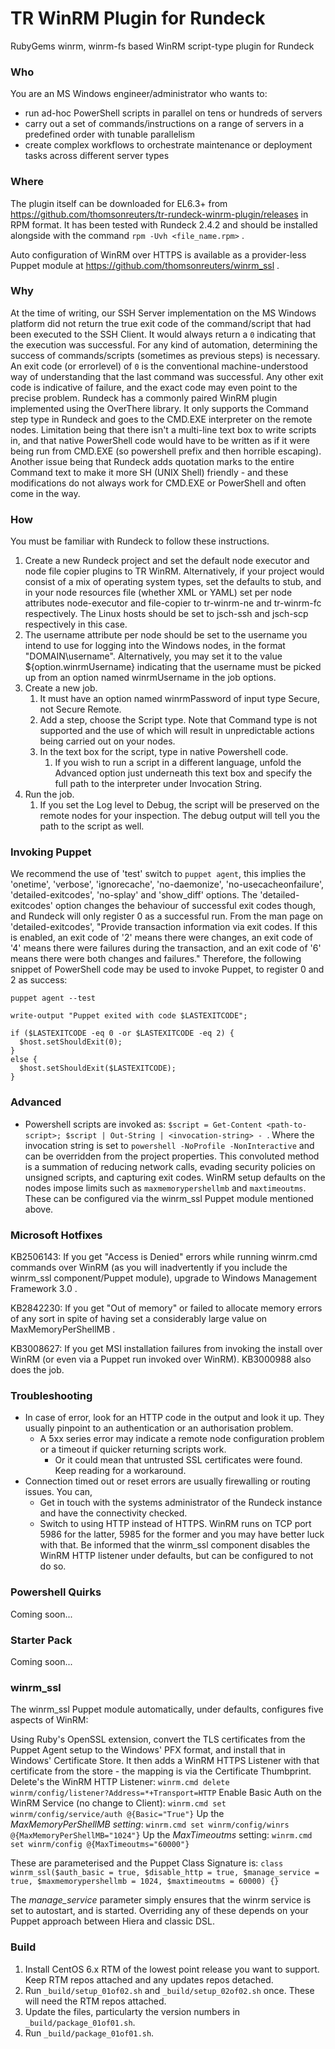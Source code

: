 # TR WinRM Plugin for Rundeck

RubyGems winrm, winrm-fs based WinRM script-type plugin for Rundeck

### Who

You are an MS Windows engineer/administrator who wants to:
* run ad-hoc PowerShell scripts in parallel on tens or hundreds of servers
* carry out a set of commands/instructions on a range of servers in a predefined order with tunable parallelism
* create complex workflows to orchestrate maintenance or deployment tasks across different server types

### Where

The plugin itself can be downloaded for EL6.3+ from https://github.com/thomsonreuters/tr-rundeck-winrm-plugin/releases in RPM format. It has been tested with Rundeck 2.4.2 and should be installed alongside with the command `rpm -Uvh <file_name.rpm>` .

Auto configuration of WinRM over HTTPS is available as a provider-less Puppet module at https://github.com/thomsonreuters/winrm_ssl .

### Why

At the time of writing, our SSH Server implementation on the MS Windows platform did not return the true exit code of the command/script that had been executed to the SSH Client. It would always return a `0` indicating that the execution was successful. For any kind of automation, determining the success of commands/scripts (sometimes as previous steps) is necessary. An exit code (or errorlevel) of `0` is the conventional machine-understood way of understanding that the last command was successful. Any other exit code is indicative of failure, and the exact code may even point to the precise problem.
Rundeck has a commonly paired WinRM plugin implemented using the OverThere library. It only supports the Command step type in Rundeck and goes to the CMD.EXE interpreter on the remote nodes. Limitation being that there isn't a multi-line text box to write scripts in, and that native PowerShell code would have to be written as if it were being run from CMD.EXE (so powershell prefix and then horrible escaping). Another issue being that Rundeck adds quotation marks to the entire Command text to make it more SH (UNIX Shell) friendly - and these modifications do not always work for CMD.EXE or PowerShell and often come in the way.

### How

You must be familiar with Rundeck to follow these instructions.

1. Create a new Rundeck project and set the default node executor and node file copier plugins to TR WinRM. Alternatively, if your project would consist of a mix of operating system types, set the defaults to stub, and in your node resources file (whether XML or YAML) set per node attributes node-executor and file-copier to tr-winrm-ne and tr-winrm-fc respectively. The Linux hosts should be set to jsch-ssh and jsch-scp respectively in this case.
1. The username attribute per node should be set to the username you intend to use for logging into the Windows nodes, in the format "DOMAIN\username". Alternatively, you may set it to the value ${option.winrmUsername} indicating that the username must be picked up from an option named winrmUsername in the job options.
1. Create a new job.
   1. It must have an option named winrmPassword of input type Secure, not Secure Remote.
   1. Add a step, choose the Script type. Note that Command type is not supported and the use of which will result in unpredictable actions being carried out on your nodes.
   1. In the text box for the script, type in native Powershell code.
      1. If you wish to run a script in a different language, unfold the Advanced option just underneath this text box and specify the full path to the interpreter under Invocation String.
1. Run the job.
   1. If you set the Log level to Debug, the script will be preserved on the remote nodes for your inspection. The debug output will tell you the path to the script as well.

### Invoking Puppet

We recommend the use of 'test' switch to `puppet agent`, this implies the 'onetime', 'verbose', 'ignorecache', 'no-daemonize', 'no-usecacheonfailure', 'detailed-exitcodes', 'no-splay' and 'show_diff' options. The 'detailed-exitcodes' option changes the behaviour of successful exit codes though, and Rundeck will only register 0 as a successful run. From the man page on 'detailed-exitcodes', "Provide transaction information via exit codes. If this is enabled, an exit code of '2' means there were changes, an exit code of '4' means there were failures during the transaction, and an exit code of '6' means there were both changes and failures." Therefore, the following snippet of PowerShell code may be used to invoke Puppet, to register 0 and 2 as success:

```
puppet agent --test

write-output "Puppet exited with code $LASTEXITCODE";

if ($LASTEXITCODE -eq 0 -or $LASTEXITCODE -eq 2) {
  $host.setShouldExit(0);
}
else {
  $host.setShouldExit($LASTEXITCODE);
}
```

### Advanced

* Powershell scripts are invoked as: `$script = Get-Content <path-to-script>; $script | Out-String | <invocation-string> - `. Where the invocation string is set to `powershell -NoProfile -NonInteractive` and can be overridden from the project properties. This convoluted method is a summation of reducing network calls, evading security policies on unsigned scripts, and capturing exit codes.
WinRM setup defaults on the nodes impose limits such as `maxmemorypershellmb` and `maxtimeoutms`. These can be configured via the winrm_ssl Puppet module mentioned above.

### Microsoft Hotfixes

KB2506143: If you get "Access is Denied" errors while running winrm.cmd commands over WinRM (as you will inadvertently if you include the winrm_ssl component/Puppet module), upgrade to Windows Management Framework 3.0 .

KB2842230: If you get "Out of memory" or failed to allocate memory errors of any sort in spite of having set a considerably large value on MaxMemoryPerShellMB .

KB3008627: If you get MSI installation failures from invoking the install over WinRM (or even via a Puppet run invoked over WinRM). KB3000988 also does the job.

### Troubleshooting

* In case of error, look for an HTTP code in the output and look it up. They usually pinpoint to an authentication or an authorisation problem.
   * A 5xx series error may indicate a remote node configuration problem or a timeout if quicker returning scripts work.
      * Or it could mean that untrusted SSL certificates were found. Keep reading for a workaround.
* Connection timed out or reset errors are usually firewalling or routing issues. You can,
   * Get in touch with the systems administrator of the Rundeck instance and have the connectivity checked.
   * Switch to using HTTP instead of HTTPS. WinRM runs on TCP port 5986 for the latter, 5985 for the former and you may have better luck with that. Be informed that the winrm_ssl component disables the WinRM HTTP listener under defaults, but can be configured to not do so.

### Powershell Quirks

Coming soon...

### Starter Pack

Coming soon...

### winrm_ssl

The winrm_ssl Puppet module automatically, under defaults, configures five aspects of WinRM:

Using Ruby's OpenSSL extension, convert the TLS certificates from the Puppet Agent setup to the Windows' PFX format, and install that in Windows' Certificate Store. It then adds a WinRM HTTPS Listener with that certificate from the store - the mapping is via the Certificate Thumbprint.
Delete's the WinRM HTTP Listener: `winrm.cmd delete winrm/config/listener?Address=*+Transport=HTTP`
Enable Basic Auth on the WinRM Service (no change to Client): `winrm.cmd set winrm/config/service/auth @{Basic="True"}`
Up the _MaxMemoryPerShellMB setting_: `winrm.cmd set winrm/config/winrs @{MaxMemoryPerShellMB="1024"}`
Up the _MaxTimeoutms_ setting: `winrm.cmd set winrm/config @{MaxTimeoutms="60000"}`

These are parameterised and the Puppet Class Signature is: `class winrm_ssl($auth_basic = true, $disable_http = true, $manage_service = true, $maxmemorypershellmb = 1024, $maxtimeoutms = 60000) {}`

The _manage_service_ parameter simply ensures that the winrm service is set to autostart, and is started. Overriding any of these depends on your Puppet approach between Hiera and classic DSL.

### Build

1. Install CentOS 6.x RTM of the lowest point release you want to support. Keep RTM repos attached and any updates repos detached.
1. Run `_build/setup_01of02.sh` and `_build/setup_02of02.sh` once. These will need the RTM repos attached.
1. Update the files, particularty the version numbers in `_build/package_01of01.sh`.
1. Run `_build/package_01of01.sh`.
